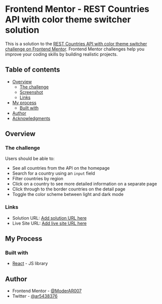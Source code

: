 # Frontend Mentor - REST Countries API with color theme switcher solution

This is a solution to the [REST Countries API with color theme switcher challenge on Frontend Mentor](https://www.frontendmentor.io/challenges/rest-countries-api-with-color-theme-switcher-5cacc469fec04111f7b848ca). Frontend Mentor challenges help you improve your coding skills by building realistic projects. 

## Table of contents

- [Overview](#overview)
  - [The challenge](#the-challenge)
  - [Screenshot](#screenshot)
  - [Links](#links)
- [My process](#my-process)
  - [Built with](#built-with)
- [Author](#author)
- [Acknowledgments](#acknowledgments)


## Overview

### The challenge

Users should be able to:

- See all countries from the API on the homepage
- Search for a country using an `input` field
- Filter countries by region
- Click on a country to see more detailed information on a separate page
- Click through to the border countries on the detail page
- Toggle the color scheme between light and dark mode


### Links

- Solution URL: [Add solution URL here](https://your-solution-url.com)
- Live Site URL: [Add live site URL here](https://your-live-site-url.com)

## My Process

### Built with

- [React](https://reactjs.org/) - JS library


## Author

- Frontend Mentor - [@ModerAR007](https://www.frontendmentor.io/profile/ModerAR007)
- Twitter - [@ar5438376](https://www.twitter.com/ar5438376)


